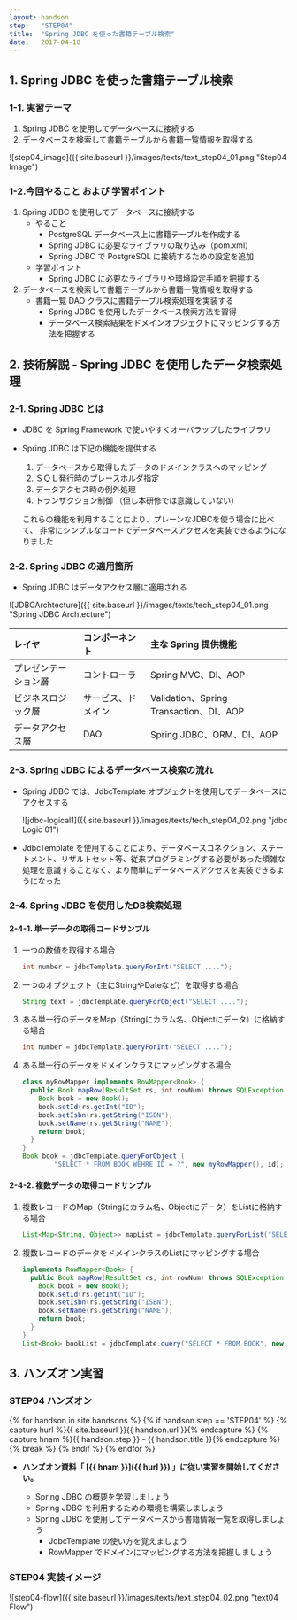 ```yaml
---
layout: handson
step:   "STEP04"
title:  "Spring JDBC を使った書籍テーブル検索"
date:   2017-04-18
---
```


<h2 class="handson">1. Spring JDBC を使った書籍テーブル検索</h2>

### 1-1. 実習テーマ

1. Spring JDBC を使用してデータベースに接続する
2. データベースを検索して書籍テーブルから書籍一覧情報を取得する

![step04_image]({{ site.baseurl }}/images/texts/text_step04_01.png "Step04 Image")

### 1-2.今回やること および 学習ポイント

1. Spring JDBC を使用してデータベースに接続する
    - やること
        - PostgreSQL データベース上に書籍テーブルを作成する
        - Spring JDBC に必要なライブラリの取り込み（pom.xml）
        - Spring JDBC で PostgreSQL に接続するための設定を追加
    - 学習ポイント
        - Spring JDBC に必要なライブラリや環境設定手順を把握する
2. データベースを検索して書籍テーブルから書籍一覧情報を取得する
    - 書籍一覧 DAO クラスに書籍テーブル検索処理を実装する
        - Spring JDBC を使用したデータベース検索方法を習得
        - データベース検索結果をドメインオブジェクトにマッピングする方法を把握する

<h2 class="handson">2. 技術解説 - Spring JDBC を使用したデータ検索処理</h2>

### 2-1. Spring JDBC とは

- JDBC を Spring Framework で使いやすくオーバラップしたライブラリ
- Spring JDBC は下記の機能を提供する
    1. データベースから取得したデータのドメインクラスへのマッピング
    2. ＳＱＬ発行時のプレースホルダ指定
    3. データアクセス時の例外処理
    4. トランザクション制御 （但し本研修では意識していない）

  これらの機能を利用することにより、プレーンなJDBCを使う場合に比べて、
  非常にシンプルなコードでデータベースアクセスを実装できるようになりました

### 2-2. Spring JDBC の適用箇所

- Spring JDBC はデータアクセス層に適用される

![JDBCArchtecture]({{ site.baseurl }}/images/texts/tech_step04_01.png "Spring JDBC Archtecture")

| レイヤ | コンポーネント | 主な Spring 提供機能 |
|:--|:--|:--|
| プレゼンテーション層 | コントローラ | Spring MVC、DI、AOP |
| ビジネスロジック層 | サービス、ドメイン | Validation、Spring Transaction、DI、AOP |
| データアクセス層 | DAO | Spring JDBC、ORM、DI、AOP |

### 2-3. Spring JDBC によるデータベース検索の流れ

- Spring JDBC では、JdbcTemplate オブジェクトを使用してデータベースにアクセスする

    ![jdbc-logical1]({{ site.baseurl }}/images/texts/tech_step04_02.png "jdbc Logic 01")

- JdbcTemplate を使用することにより、データベースコネクション、ステートメント、リザルトセット等、従来プログラミングする必要があった煩雑な処理を意識することなく、より簡単にデータベースアクセスを実装できるようになった

### 2-4. Spring JDBC を使用したDB検索処理

#### 2-4-1. 単一データの取得コードサンプル

1. 一つの数値を取得する場合

    ```java
    int number = jdbcTemplate.queryForInt("SELECT ....");
    ```

 2. 一つのオブジェクト（主にStringやDateなど）を取得する場合

    ```java
    String text = jdbcTemplate.queryForObject("SELECT ....");
    ```

3. ある単一行のデータをMap（Stringにカラム名、Objectにデータ）に格納する場合

    ```java
    int number = jdbcTemplate.queryForInt("SELECT ....");
    ```

 4. ある単一行のデータをドメインクラスにマッピングする場合

    ```java
    class myRowMapper implements RowMapper<Book> {
      public Book mapRow(ResultSet rs, int rowNum) throws SQLException {
        Book book = new Book();
        book.setId(rs.getInt("ID");
        book.setIsbn(rs.getString("ISBN");
        book.setName(rs.getString("NAME");
        return book;
      }
    }
    Book book = jdbcTemplate.queryForObject (
            "SELECT * FROM BOOK WEHRE ID = ?", new myRowMapper(), id);
    ```

#### 2-4-2. 複数データの取得コードサンプル

1. 複数レコードのMap（Stringにカラム名、Objectにデータ）をListに格納する場合

    ```java
    List<Map<String, Object>> mapList = jdbcTemplate.queryForList("SELECT ...");
    ```

 2. 複数レコードのデータをドメインクラスのListにマッピングする場合

    ```java
    implements RowMapper<Book> {
      public Book mapRow(ResultSet rs, int rowNum) throws SQLException {
        Book book = new Book();
        book.setId(rs.getInt("ID");
        book.setIsbn(rs.getString("ISBN");
        book.setName(rs.getString("NAME");
        return book;
      }
    }
    List<Book> bookList = jdbcTemplate.query("SELECT * FROM BOOK", new myRowMapper());
    ```

<h2 class="handson">3. ハンズオン実習</h2>

### STEP04 ハンズオン

{% for handson in site.handsons %}
  {% if handson.step == 'STEP04' %}
    {% capture hurl %}{{ site.baseurl }}{{ handson.url }}{% endcapture %}
    {% capture hnam %}{{ handson.step }} - {{ handson.title }}{% endcapture %}
    {% break %}
  {% endif %}
{% endfor %}

- **ハンズオン資料「 [{{ hnam }}]({{ hurl }}) 」に従い実習を開始してください。**

    - Spring JDBC の概要を学習しましょう
    - Spring JDBC を利用するための環境を構築しましょう
    - Spring JDBC を使用してデータベースから書籍情報一覧を取得しましょう
        - JdbcTemplate の使い方を覚えましょう
        - RowMapper でドメインにマッピングする方法を把握しましょう

### STEP04 実装イメージ

![step04-flow]({{ site.baseurl }}/images/texts/text_step04_02.png "text04 Flow")

